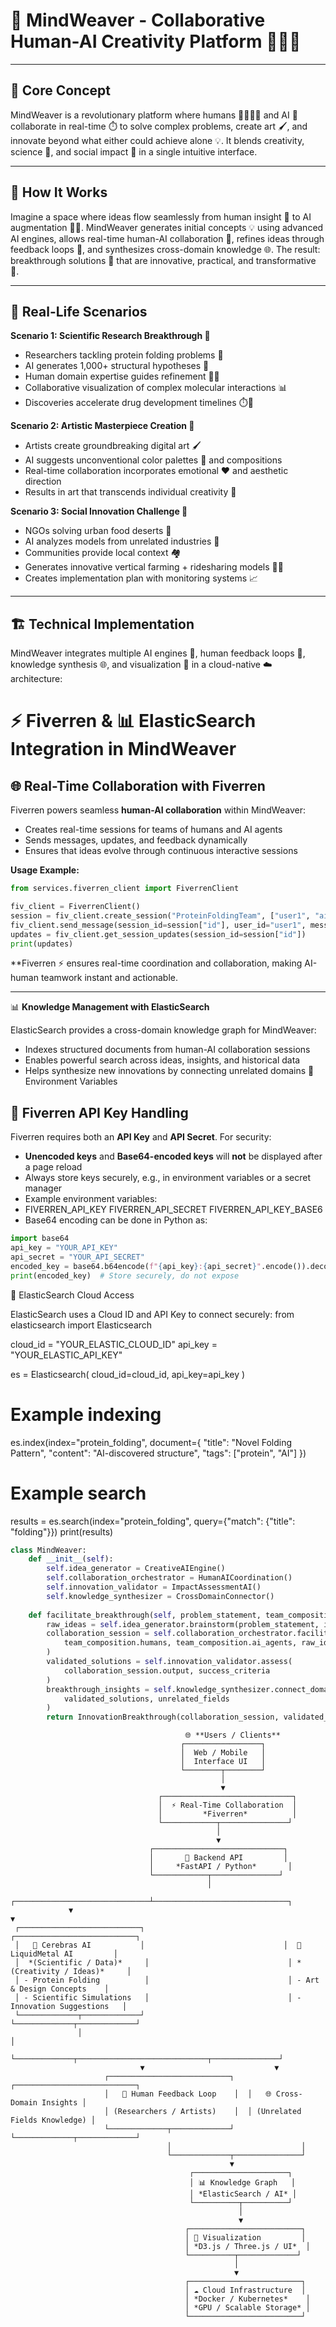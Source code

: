 # 🌟 MindWeaver - Collaborative Human-AI Creativity Platform 🤝🤖🎨

---

## 🎯 Core Concept
MindWeaver is a revolutionary platform where humans 🧑‍🔬👩‍🎨 and AI 🤖 collaborate in real-time ⏱️ to solve complex problems, create art 🖌️, and innovate beyond what either could achieve alone 💡. It blends creativity, science 🔬, and social impact 🌱 in a single intuitive interface.

---

## 🚀 How It Works
Imagine a space where ideas flow seamlessly from human insight 🧠 to AI augmentation 🤖✨. MindWeaver generates initial concepts 💡 using advanced AI engines, allows real-time human-AI collaboration 🔗, refines ideas through feedback loops 🔄, and synthesizes cross-domain knowledge 🌐. The result: breakthrough solutions 🚀 that are innovative, practical, and transformative 🌟.

---

## 🎨 Real-Life Scenarios

**Scenario 1: Scientific Research Breakthrough 🔬**  
- Researchers tackling protein folding problems 🧬  
- AI generates 1,000+ structural hypotheses 🧩  
- Human domain expertise guides refinement 🧑‍🔬  
- Collaborative visualization of complex molecular interactions 📊  
- Discoveries accelerate drug development timelines ⏱️💊

**Scenario 2: Artistic Masterpiece Creation 🎨**  
- Artists create groundbreaking digital art 🖌️  
- AI suggests unconventional color palettes 🌈 and compositions  
- Real-time collaboration incorporates emotional ❤️ and aesthetic direction  
- Results in art that transcends individual creativity 🌟

**Scenario 3: Social Innovation Challenge 🌆**  
- NGOs solving urban food deserts 🌱  
- AI analyzes models from unrelated industries 🔄  
- Communities provide local context 🏘️  
- Generates innovative vertical farming + ridesharing models 🚜🚗  
- Creates implementation plan with monitoring systems 📈

---

## 🏗️ Technical Implementation
MindWeaver integrates multiple AI engines 🤖, human feedback loops 🧠, knowledge synthesis 🌐, and visualization 🎨 in a cloud-native ☁️ architecture:
# ⚡ Fiverren & 📊 ElasticSearch Integration in MindWeaver

## 🌐 Real-Time Collaboration with Fiverren

Fiverren powers seamless **human-AI collaboration** within MindWeaver:  

- Creates real-time sessions for teams of humans and AI agents  
- Sends messages, updates, and feedback dynamically  
- Ensures that ideas evolve through continuous interactive sessions  

**Usage Example:**

```python
from services.fiverren_client import FiverrenClient

fiv_client = FiverrenClient()
session = fiv_client.create_session("ProteinFoldingTeam", ["user1", "ai_agent1"])
fiv_client.send_message(session_id=session["id"], user_id="user1", message="Explore new folding patterns!")
updates = fiv_client.get_session_updates(session_id=session["id"])
print(updates)
```
**Fiverren ⚡ ensures real-time coordination and collaboration, making AI-human teamwork instant and actionable.

---

📊 **Knowledge Management with ElasticSearch**

ElasticSearch provides a cross-domain knowledge graph for MindWeaver:

- Indexes structured documents from human-AI collaboration sessions  
- Enables powerful search across ideas, insights, and historical data  
- Helps synthesize new innovations by connecting unrelated domains
🔑 Environment Variables
## 🔑 Fiverren API Key Handling

Fiverren requires both an **API Key** and **API Secret**. For security:

- **Unencoded keys** and **Base64-encoded keys** will **not** be displayed after a page reload  
- Always store keys securely, e.g., in environment variables or a secret manager  
- Example environment variables:
- FIVERREN_API_KEY
FIVERREN_API_SECRET
FIVERREN_API_KEY_BASE6
- Base64 encoding can be done in Python as:

```python
import base64
api_key = "YOUR_API_KEY"
api_secret = "YOUR_API_SECRET"
encoded_key = base64.b64encode(f"{api_key}:{api_secret}".encode()).decode()
print(encoded_key)  # Store securely, do not expose
```
🔑 ElasticSearch Cloud Access

ElasticSearch uses a Cloud ID and API Key to connect securely:
from elasticsearch import Elasticsearch

cloud_id = "YOUR_ELASTIC_CLOUD_ID"
api_key = "YOUR_ELASTIC_API_KEY"

es = Elasticsearch(
    cloud_id=cloud_id,
    api_key=api_key
)

# Example indexing
es.index(index="protein_folding", document={
    "title": "Novel Folding Pattern",
    "content": "AI-discovered structure",
    "tags": ["protein", "AI"]
})

# Example search
results = es.search(index="protein_folding", query={"match": {"title": "folding"}})
print(results)

```python
class MindWeaver:
    def __init__(self):
        self.idea_generator = CreativeAIEngine()
        self.collaboration_orchestrator = HumanAICoordination()
        self.innovation_validator = ImpactAssessmentAI()
        self.knowledge_synthesizer = CrossDomainConnector()
    
    def facilitate_breakthrough(self, problem_statement, team_composition):
        raw_ideas = self.idea_generator.brainstorm(problem_statement, innovation_constraints)
        collaboration_session = self.collaboration_orchestrator.facilitate(
            team_composition.humans, team_composition.ai_agents, raw_ideas
        )
        validated_solutions = self.innovation_validator.assess(
            collaboration_session.output, success_criteria
        )
        breakthrough_insights = self.knowledge_synthesizer.connect_domains(
            validated_solutions, unrelated_fields
        )
        return InnovationBreakthrough(collaboration_session, validated_solutions, breakthrough_insights)
```


```
                                       🌐 **Users / Clients**
                                      ┌─────────────────┐
                                      │  Web / Mobile   │
                                      │  Interface UI   │
                                      └────────┬────────┘
                                               │
                                               ▼
                                 ┌─────────────────────────────┐
                                 │  ⚡ Real-Time Collaboration  │
                                 │         *Fiverren*          │
                                 └────────────┬───────────────┘
                                              │
                                              ▼
                               ┌─────────────────────────────┐
                               │       🐍 Backend API         │
                               │     *FastAPI / Python*       │
                               └────────────┬───────────────┘
                                            │
             ┌──────────────────────────────┴──────────────────────────────┐
             ▼                                                             ▼
 ┌───────────────────────────┐                               ┌───────────────────────────┐
 │   🤖 Cerebras AI           │                               │  🎨 LiquidMetal AI         │
 │  *(Scientific / Data)*     │                               │ *(Creativity / Ideas)*     │
 │ - Protein Folding          │                               │ - Art & Design Concepts    │
 │ - Scientific Simulations   │                               │ - Innovation Suggestions   │
 └─────────────┬─────────────┘                               └─────────────┬─────────────┘
               │                                                           │
               └─────────────┬─────────────────────────────┬───────────────┘
                             ▼                             ▼
                     ┌───────────────────────────┐  ┌───────────────────────────┐
                     │   🧠 Human Feedback Loop    │  │   🌐 Cross-Domain Insights │
                     │ (Researchers / Artists)    │  │ (Unrelated Fields Knowledge) │
                     └─────────────┬─────────────┘  └─────────────┬─────────────┘
                                   │                             │
                                   └─────────────┬───────────────┘
                                                 ▼
                                        ┌─────────────────────┐
                                        │ 📊 Knowledge Graph   │
                                        │ *ElasticSearch / AI* │
                                        └──────────┬──────────┘
                                                   │
                                                   ▼
                                       ┌─────────────────────────┐
                                       │ 🎨 Visualization         │
                                       │ *D3.js / Three.js / UI*  │
                                       └──────────┬─────────────┘
                                                  │
                                                  ▼
                                       ┌─────────────────────────┐
                                       │ ☁️ Cloud Infrastructure  │
                                       │ *Docker / Kubernetes*    │
                                       │ *GPU / Scalable Storage* │
                                       └─────────────────────────┘
```
